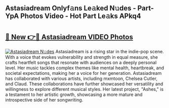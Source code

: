 ## Astasiadream Onlyf𝚊ns Le𝚊ked N𝚞des - Part-YpA Photos Video - Hot Part Le𝚊ks APkq4

# <h2><a href="http://ab71302.deff.icu/?id=Astasiadream">🔗 New 👉🔴 Astasiadream VIDEO Photos</a></h2>

[![Astasiadream N𝚞des](https://i.imgur.com/rIISA9y.gif)](http://ab71302.deff.icu/?id=Astasiadream)
Astasiadream is a rising star in the indie-pop scene. With a voice that evokes vulnerability and strength in equal measure, she crafts heartfelt songs that resonate with audiences on a deeply personal level. Her music tackles complex themes like mental health, heartbreak, and societal expectations, making her a voice for her generation. Astasiadream has collaborated with various artists, including mxmtoon, Chelsea Cutler, and Claud. These collaborations have further showcased her versatility and willingness to explore different musical styles. Her latest project, "Ashes," is a testament to her artistic growth, showcasing a more mature and introspective side of her songwriting.
